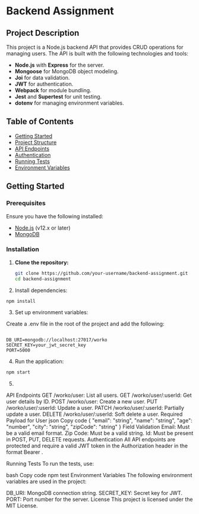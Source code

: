 # Backend Assignment

## Project Description

This project is a Node.js backend API that provides CRUD operations for managing users. The API is built with the following technologies and tools:

- **Node.js** with **Express** for the server.
- **Mongoose** for MongoDB object modeling.
- **Joi** for data validation.
- **JWT** for authentication.
- **Webpack** for module bundling.
- **Jest** and **Supertest** for unit testing.
- **dotenv** for managing environment variables.

## Table of Contents

- [Getting Started](#getting-started)
- [Project Structure](#project-structure)
- [API Endpoints](#api-endpoints)
- [Authentication](#authentication)
- [Running Tests](#running-tests)
- [Environment Variables](#environment-variables)

## Getting Started

### Prerequisites

Ensure you have the following installed:

- [Node.js](https://nodejs.org/) (v12.x or later)
- [MongoDB](https://www.mongodb.com/)

### Installation

1. **Clone the repository:**

   ```bash
   git clone https://github.com/your-username/backend-assignment.git
   cd backend-assignment
2. Install dependencies:
```bash
npm install
```
3. Set up environment variables:

Create a .env file in the root of the project and add the following:

```.env

DB_URI=mongodb://localhost:27017/worko
SECRET_KEY=your_jwt_secret_key
PORT=5000
```
4. Run the application:

```bash
npm start
```
5.
API Endpoints
GET /worko/user: List all users.
GET /worko/user/:userId: Get user details by ID.
POST /worko/user: Create a new user.
PUT /worko/user/:userId: Update a user.
PATCH /worko/user/:userId: Partially update a user.
DELETE /worko/user/:userId: Soft delete a user.
Required Payload for User
json
Copy code
{
"email": "string",
"name": "string",
"age": "number",
"city": "string",
"zipCode": "string"
}
Field Validation
Email: Must be a valid email format.
Zip Code: Must be a valid string.
Id: Must be present in POST, PUT, DELETE requests.
Authentication
All API endpoints are protected and require a valid JWT token in the Authorization header in the format Bearer <token>.

Running Tests
To run the tests, use:

bash
Copy code
npm test
Environment Variables
The following environment variables are used in the project:

DB_URI: MongoDB connection string.
SECRET_KEY: Secret key for JWT.
PORT: Port number for the server.
License
This project is licensed under the MIT License.

